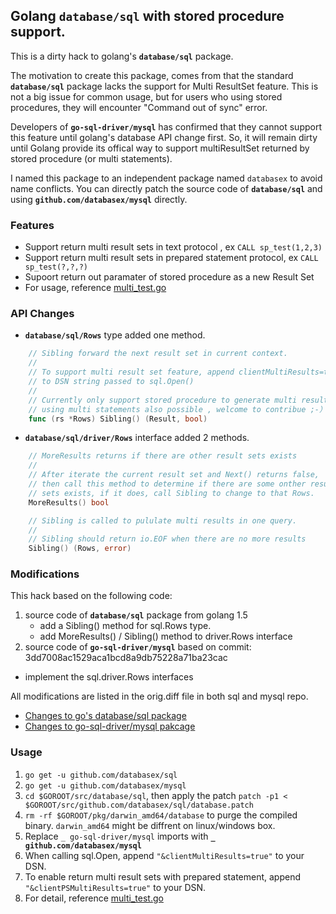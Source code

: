 ## Golang `database/sql` with stored procedure support.

This is a dirty hack to golang's **`database/sql`** package. 

The motivation to create this package, comes from that the standard **`database/sql`** package lacks the support for Multi ResultSet feature. This is not a big issue for common usage, but for users who using stored procedures, they will encounter "Command out of sync" error. 

Developers of **`go-sql-driver/mysql`** has confirmed that they cannot support this feature until golang's database API change first. So, it will remain dirty until Golang provide its offical way to support multiResultSet returned by stored procedure (or multi statements).

I named this package to an independent package named `databasex` to avoid name conflicts. You can directly patch the source code of **`database/sql`** and using  **`github.com/databasex/mysql`** directly.

### Features
- Support return multi result sets in text protocol , ex `CALL sp_test(1,2,3)`
- Support return multi result sets in prepared statement protocol, ex `CALL sp_test(?,?,?)`
- Supoort return out paramater of stored procedure as a new Result Set
- For usage, reference [multi_test.go](https://github.com/databasex/mysql/blob/master/multi_test.go)

### API Changes
- **`database/sql/Rows`** type added one method.

```go
	// Sibling forward the next result set in current context.
	//
	// To support multi result set feature, append clientMultiResults=true
	// to DSN string passed to sql.Open()
	//
	// Currently only support stored procedure to generate multi resultsets,
	// using multi statements also possible , welcome to contribue ;-）
	func (rs *Rows) Sibling() (Result, bool)
   ```
   
- **`database/sql/driver/Rows`** interface added 2 methods.
```go
	// MoreResults returns if there are other result sets exists
	//
	// After iterate the current result set and Next() returns false,
	// then call this method to determine if there are some onther result
	// sets exists, if it does, call Sibling to change to that Rows.
	MoreResults() bool

	// Sibling is called to pululate multi results in one query.
	//
	// Sibling should return io.EOF when there are no more results
	Sibling() (Rows, error)
```

### Modifications
This hack based on the following code:

1. source code of **`database/sql`** package from golang 1.5
   - add a Sibling() method for sql.Rows type.
   - add MoreResults() / Sibling() method to driver.Rows interface
2. source code of **`go-sql-driver/mysql`** based on commit: 3dd7008ac1529aca1bcd8a9db75228a71ba23cac
  - implement the sql.driver.Rows interfaces

All modifications are listed in the orig.diff file in both sql and mysql repo.
- [Changes to go's database/sql package](https://github.com/databasex/sql/blob/master/database.patch)
- [Changes to go-sql-driver/mysql pakcage](https://github.com/databasex/mysql/blob/master/orig.diff)

### Usage 

1. `go get -u github.com/databasex/sql`
2. `go get -u github.com/databasex/mysql`
3. `cd $GOROOT/src/database/sql`, then apply the patch `patch -p1 < $GOROOT/src/github.com/databasex/sql/database.patch`
4. `rm -rf $GOROOT/pkg/darwin_amd64/database` to purge the compiled binary. `darwin_amd64` might be diffrent on linux/windows box.
5. Replace `_ go-sql-driver/mysql` imports with **`_ github.com/databasex/mysql`**
6. When calling sql.Open, append `"&clientMultiResults=true"` to your DSN.
7. To enable return multi result sets with prepared statement, append `"&clientPSMultiResults=true"` to your DSN.
8. For detail, reference [multi_test.go](https://github.com/databasex/mysql/blob/master/multi_test.go)

